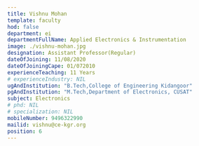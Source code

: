 ```yaml
---
title: Vishnu Mohan
template: faculty
hod: false
department: ei
departmentFullName: Applied Electronics & Instrumentation
image: ./vishnu-mohan.jpg
designation: Assistant Professor(Regular)
dateOfJoining: 11/08/2020
dateOfJoiningCape: 01/072010 
experienceTeaching: 11 Years
# experienceIndustry: NIL
ugAndInstitution: "B.Tech,College of Engineering Kidangoor"
pgAndInstitution: "M.Tech,Department of Electronics, CUSAT"
subject: Electronics
# phd: NIL
# specialization: NIL
mobileNumber: 9496322990
mailid: vishnu@ce-kgr.org
position: 6
---
```

